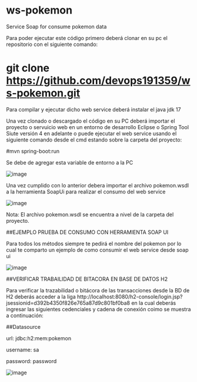 # ws-pokemon
Service Soap for consume pokemon data


Para poder ejecutar este código primero deberá clonar en su pc el repositorio con el siguiente comando:

# git clone https://github.com/devops191359/ws-pokemon.git

Para compilar y ejecutar dicho web service deberá instalar el java jdk 17

Una vez clonado o descargado el código en su PC deberá importar el proyecto o servuicio web en un entorno de desarrollo Eclipse o Spring Tool Siute versión 4 en adelante o puede ejecutar el web service usando el siguiente comando desde el cmd estando sobre la carpeta del proyecto: 

#mvn spring-boot:run


Se debe de agregar esta variable de entorno a la PC 

![image](https://github.com/devops191359/ws-pokemon/assets/16689291/5dc9adcd-e087-45e2-a2ae-df75e0af1bfc)


Una vez cumplido con lo anterior debera importar el archivo pokemon.wsdl a la herramienta SoapUi para realizar el consumo del web service

![image](https://github.com/devops191359/ws-pokemon/assets/16689291/f960f5eb-9e42-455e-b0a3-6fffcb6d202a)


Nota: El archivo pokemon.wsdl se encuentra a nivel de  la  carpeta del proyecto.


##EJEMPLO PRUEBA DE CONSUMO CON HERRAMIENTA SOAP UI

Para todos los métodos siempre te pedirá el nombre del pokemon por lo cual te comparto un ejemplo de como consumir el web service desde soap ui

![image](https://github.com/devops191359/ws-pokemon/assets/16689291/d50c57d0-cb91-4300-a2a2-fe24e133f0f5)


##VERIFICAR TRABAILIDAD DE BITACORA EN BASE DE DATOS H2

Para verificar la trazabilidad o bitácora de las transacciones desde la BD de H2 deberás acceder a la liga http://localhost:8080/h2-console/login.jsp?jsessionid=d392b4350f826e765a87d9c801bf0ba8 en la cual deberás ingresar las siguientes cedenciales y cadena de conexión coimo se muestra a continuación:

##Datasource

url: jdbc:h2:mem:pokemon

username: sa

password: password

![image](https://github.com/devops191359/ws-pokemon/assets/16689291/8cdaa4fb-ba9a-4e29-98c9-ae1640d24474)









